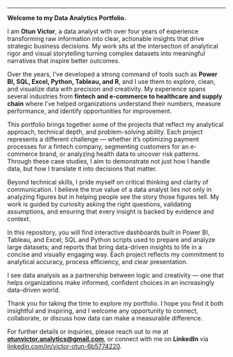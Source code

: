 
---

**Welcome to my Data Analytics Portfolio.**

I am **Otun Victor**, a data analyst with over four years of experience transforming raw information into clear, actionable insights that drive strategic business decisions. My work sits at the intersection of analytical rigor and visual storytelling turning complex datasets into meaningful narratives that inspire better outcomes.

Over the years, I’ve developed a strong command of tools such as **Power BI, SQL, Excel, Python, Tableau, and R**, and I use them to explore, clean, and visualize data with precision and creativity. My experience spans several industries from **fintech and e-commerce to healthcare and supply chain** where I’ve helped organizations understand their numbers, measure performance, and identify opportunities for improvement.

This portfolio brings together some of the projects that reflect my analytical approach, technical depth, and problem-solving ability. Each project represents a different challenge — whether it’s optimizing payment processes for a fintech company, segmenting customers for an e-commerce brand, or analyzing health data to uncover risk patterns. Through these case studies, I aim to demonstrate not just how I handle data, but how I translate it into decisions that matter.

Beyond technical skills, I pride myself on critical thinking and clarity of communication. I believe the true value of a data analyst lies not only in analyzing figures but in helping people see the story those figures tell. My work is guided by curiosity asking the right questions, validating assumptions, and ensuring that every insight is backed by evidence and context.

In this repository, you will find interactive dashboards built in Power BI, Tableau, and Excel; SQL and Python scripts used to prepare and analyze large datasets; and reports that bring data-driven insights to life in a concise and visually engaging way. Each project reflects my commitment to analytical accuracy, process efficiency, and clear presentation.

I see data analysis as a partnership between logic and creativity — one that helps organizations make informed, confident choices in an increasingly data-driven world.

Thank you for taking the time to explore my portfolio. I hope you find it both insightful and inspiring, and I welcome any opportunity to connect, collaborate, or discuss how data can make a measurable difference.

For further details or inquiries, please reach out to me at **[otunvictor.analytics@gmail.com](mailto:otunvictor.analytics@gmail.com)**, or connect with me on **LinkedIn** via [linkedin.com/in/victor-otun-6b5774220](https://www.linkedin.com/in/victor-otun-6b5774220).
